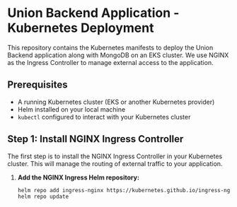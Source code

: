# Union Backend Application - Kubernetes Deployment

This repository contains the Kubernetes manifests to deploy the Union Backend application along with MongoDB on an EKS cluster. We use NGINX as the Ingress Controller to manage external access to the application.

## Prerequisites

- A running Kubernetes cluster (EKS or another Kubernetes provider)
- Helm installed on your local machine
- `kubectl` configured to interact with your Kubernetes cluster

## Step 1: Install NGINX Ingress Controller

The first step is to install the NGINX Ingress Controller in your Kubernetes cluster. This will manage the routing of external traffic to your application.

1. **Add the NGINX Ingress Helm repository:**

   ```bash
   helm repo add ingress-nginx https://kubernetes.github.io/ingress-nginx
   helm repo update
